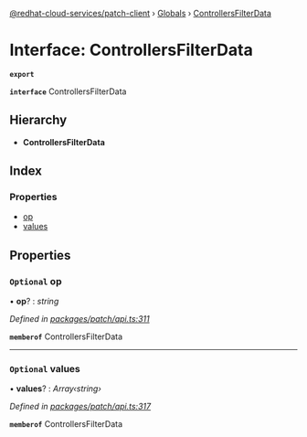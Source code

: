 [@redhat-cloud-services/patch-client](../README.md) › [Globals](../globals.md) › [ControllersFilterData](controllersfilterdata.md)

# Interface: ControllersFilterData

**`export`** 

**`interface`** ControllersFilterData

## Hierarchy

* **ControllersFilterData**

## Index

### Properties

* [op](controllersfilterdata.md#optional-op)
* [values](controllersfilterdata.md#optional-values)

## Properties

### `Optional` op

• **op**? : *string*

*Defined in [packages/patch/api.ts:311](https://github.com/RedHatInsights/javascript-clients/blob/9ac192a/packages/patch/api.ts#L311)*

**`memberof`** ControllersFilterData

___

### `Optional` values

• **values**? : *Array‹string›*

*Defined in [packages/patch/api.ts:317](https://github.com/RedHatInsights/javascript-clients/blob/9ac192a/packages/patch/api.ts#L317)*

**`memberof`** ControllersFilterData
